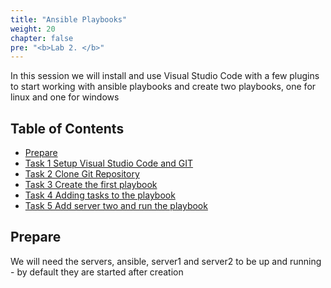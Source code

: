 ```yaml
---
title: "Ansible Playbooks"
weight: 20
chapter: false
pre: "<b>Lab 2. </b>"
---
```


In this session we will install and use Visual Studio Code with a few plugins to start working with ansible playbooks and create two playbooks, one for linux and one for windows

## Table of Contents

- [Prepare](#prepare)
- [Task 1 Setup Visual Studio Code and GIT](#task-1-setup-visual-studio-code-and-git)
- [Task 2 Clone Git Repository](#task-2-clone-git-repository)
- [Task 3 Create the first playbook](#task-3-create-the-first-playbook)
- [Task 4 Adding tasks to the playbook](#task-4-adding-tasks-to-the-playbook)
- [Task 5 Add server two and run the playbook](#task-5-add-server-two-and-run-the-playbook)

## Prepare

We will need the servers, ansible, server1 and server2 to be up and running - by default they are started after creation
